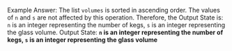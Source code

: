Example Answer:
The list `volumes` is sorted in ascending order. The values of `n` and `s` are not affected by this operation. Therefore, the Output State is: `n` is an integer representing the number of kegs, `s` is an integer representing the glass volume.
Output State: **`n` is an integer representing the number of kegs, `s` is an integer representing the glass volume**